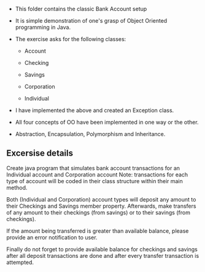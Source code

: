 - This folder contains the classic Bank Account setup

- It is simple demonstration of one's grasp of Object Oriented programming in Java.

- The exercise asks for the following classes:
  
  - Account
  
  - Checking 
  
  - Savings
  
  - Corporation
  
  - Individual
  
 - I have implemented the above and created an Exception class.
 
 - All four concepts of OO have been implemented in one way or the other.
 - Abstraction, Encapsulation, Polymorphism and Inheritance.
 
 
 Excersise details
 -------------------------
 
 Create java program that simulates bank account transactions for an Individual account and Corporation account 
 Note: transactions for each type of account will be coded in their class structure within their main method. 
 
 Both (Individual and Corporation) account types will deposit any amount to their Checkings and Savings member property. 
 Afterwards, make transfers of any amount to their checkings (from savings) or to their savings (from checkings). 
 
 If the amount being transferred is greater than available balance, please provide an error notification to user.
 
 Finally do not forget to provide available balance for checkings and savings after all deposit transactions are done and after every transfer transaction is attempted.
 
 
